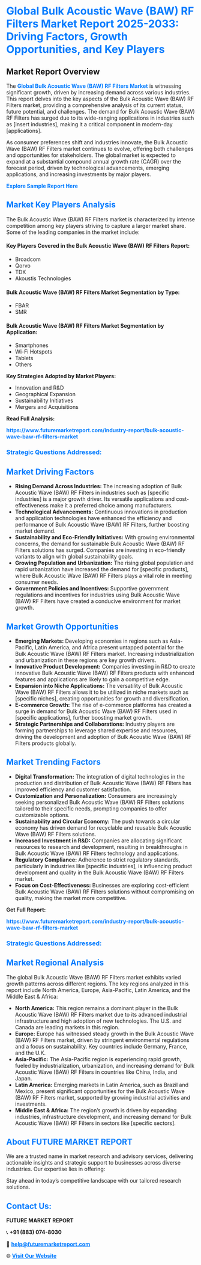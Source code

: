 <h1 style="color: #007BFF;">Global Bulk Acoustic Wave (BAW) RF Filters Market Report 2025-2033: Driving Factors, Growth Opportunities, and Key Players</h1>

<section id="overview">
<h2>Market Report Overview</h2>
<p>The <a href="https://www.futuremarketreport.com/industry-report/bulk-acoustic-wave-baw-rf-filters-market" style="color: #007BFF; text-decoration: none;"><strong>Global Bulk Acoustic Wave (BAW) RF Filters Market</strong></a> is witnessing significant growth, driven by increasing demand across various industries. This report delves into the key aspects of the Bulk Acoustic Wave (BAW) RF Filters market, providing a comprehensive analysis of its current status, future potential, and challenges. The demand for Bulk Acoustic Wave (BAW) RF Filters has surged due to its wide-ranging applications in industries such as [insert industries], making it a critical component in modern-day [applications].</p>
<p>As consumer preferences shift and industries innovate, the Bulk Acoustic Wave (BAW) RF Filters market continues to evolve, offering both challenges and opportunities for stakeholders. The global market is expected to expand at a substantial compound annual growth rate (CAGR) over the forecast period, driven by technological advancements, emerging applications, and increasing investments by major players.</p>
</section>

<section id="overview">
<p><a href="https://www.futuremarketreport.com/request-sample/reportId=47356" style="color: #007BFF; text-decoration: none;"><strong>Explore Sample Report Here</strong></a></p>
</section>

<section id="key-players">
<h2 style="color: #007BFF;">Market Key Players Analysis</h2>
<p>The Bulk Acoustic Wave (BAW) RF Filters market is characterized by intense competition among key players striving to capture a larger market share. Some of the leading companies in the market include:</p>
<h4>Key Players Covered in the Bulk Acoustic Wave (BAW) RF Filters Report:</h4>
<ul><li>Broadcom</li><li>Qorvo</li><li>TDK</li><li>Akoustis Technologies</li></ul>
<h4>Bulk Acoustic Wave (BAW) RF Filters Market Segmentation by Type:</h4>
<ul><li>FBAR</li><li>SMR</li></ul>

<h4>Bulk Acoustic Wave (BAW) RF Filters Market Segmentation by Application:</h4>
<ul><li>Smartphones</li><li>Wi-Fi Hotspots</li><li>Tablets</li><li>Others</li></ul>
<p><strong>Key Strategies Adopted by Market Players:</strong></p>
<ul>
<li>Innovation and R&D</li>
<li>Geographical Expansion</li>
<li>Sustainability Initiatives</li>
<li>Mergers and Acquisitions</li>
</ul>
</section>

<section>
<p><strong>Read Full Analysis: </strong></p><a href="https://www.futuremarketreport.com/industry-report/bulk-acoustic-wave-baw-rf-filters-market" style="color: #007BFF; text-decoration: none;"><strong>https://www.futuremarketreport.com/industry-report/bulk-acoustic-wave-baw-rf-filters-market</strong></a>
<h3 style="color: #007BFF;">Strategic Questions Addressed:</h3>
</section>

<section id="driving-factors">
<h2 style="color: #007BFF;">Market Driving Factors</h2>
<ul>
<li><strong>Rising Demand Across Industries:</strong> The increasing adoption of Bulk Acoustic Wave (BAW) RF Filters in industries such as [specific industries] is a major growth driver. Its versatile applications and cost-effectiveness make it a preferred choice among manufacturers.</li>
<li><strong>Technological Advancements:</strong> Continuous innovations in production and application technologies have enhanced the efficiency and performance of Bulk Acoustic Wave (BAW) RF Filters, further boosting market demand.</li>
<li><strong>Sustainability and Eco-Friendly Initiatives:</strong> With growing environmental concerns, the demand for sustainable Bulk Acoustic Wave (BAW) RF Filters solutions has surged. Companies are investing in eco-friendly variants to align with global sustainability goals.</li>
<li><strong>Growing Population and Urbanization:</strong> The rising global population and rapid urbanization have increased the demand for [specific products], where Bulk Acoustic Wave (BAW) RF Filters plays a vital role in meeting consumer needs.</li>
<li><strong>Government Policies and Incentives:</strong> Supportive government regulations and incentives for industries using Bulk Acoustic Wave (BAW) RF Filters have created a conducive environment for market growth.</li>
</ul>
</section>

<section id="growth-opportunities">
<h2 style="color: #007BFF;">Market Growth Opportunities</h2>
<ul>
<li><strong>Emerging Markets:</strong> Developing economies in regions such as Asia-Pacific, Latin America, and Africa present untapped potential for the Bulk Acoustic Wave (BAW) RF Filters market. Increasing industrialization and urbanization in these regions are key growth drivers.</li>
<li><strong>Innovative Product Development:</strong> Companies investing in R&D to create innovative Bulk Acoustic Wave (BAW) RF Filters products with enhanced features and applications are likely to gain a competitive edge.</li>
<li><strong>Expansion into Niche Applications:</strong> The versatility of Bulk Acoustic Wave (BAW) RF Filters allows it to be utilized in niche markets such as [specific niches], creating opportunities for growth and diversification.</li>
<li><strong>E-commerce Growth:</strong> The rise of e-commerce platforms has created a surge in demand for Bulk Acoustic Wave (BAW) RF Filters used in [specific applications], further boosting market growth.</li>
<li><strong>Strategic Partnerships and Collaborations:</strong> Industry players are forming partnerships to leverage shared expertise and resources, driving the development and adoption of Bulk Acoustic Wave (BAW) RF Filters products globally.</li>
</ul>
</section>

<section id="trending-factors">
<h2 style="color: #007BFF;">Market Trending Factors</h2>
<ul>
<li><strong>Digital Transformation:</strong> The integration of digital technologies in the production and distribution of Bulk Acoustic Wave (BAW) RF Filters has improved efficiency and customer satisfaction.</li>
<li><strong>Customization and Personalization:</strong> Consumers are increasingly seeking personalized Bulk Acoustic Wave (BAW) RF Filters solutions tailored to their specific needs, prompting companies to offer customizable options.</li>
<li><strong>Sustainability and Circular Economy:</strong> The push towards a circular economy has driven demand for recyclable and reusable Bulk Acoustic Wave (BAW) RF Filters solutions.</li>
<li><strong>Increased Investment in R&D:</strong> Companies are allocating significant resources to research and development, resulting in breakthroughs in Bulk Acoustic Wave (BAW) RF Filters technology and applications.</li>
<li><strong>Regulatory Compliance:</strong> Adherence to strict regulatory standards, particularly in industries like [specific industries], is influencing product development and quality in the Bulk Acoustic Wave (BAW) RF Filters market.</li>
<li><strong>Focus on Cost-Effectiveness:</strong> Businesses are exploring cost-efficient Bulk Acoustic Wave (BAW) RF Filters solutions without compromising on quality, making the market more competitive.</li>
</ul>
</section>

<section>
<p><strong>Get Full Report: </strong></p><a href="https://www.futuremarketreport.com/industry-report/bulk-acoustic-wave-baw-rf-filters-market" style="color: #007BFF; text-decoration: none;"><strong>https://www.futuremarketreport.com/industry-report/bulk-acoustic-wave-baw-rf-filters-market</strong></a>
<h3 style="color: #007BFF;">Strategic Questions Addressed:</h3>
</section>


<section id="regional-analysis">
<h2 style="color: #007BFF;">Market Regional Analysis</h2>
<p>The global Bulk Acoustic Wave (BAW) RF Filters market exhibits varied growth patterns across different regions. The key regions analyzed in this report include North America, Europe, Asia-Pacific, Latin America, and the Middle East & Africa:</p>
<ul>
<li><strong>North America:</strong> This region remains a dominant player in the Bulk Acoustic Wave (BAW) RF Filters market due to its advanced industrial infrastructure and high adoption of new technologies. The U.S. and Canada are leading markets in this region.</li>
<li><strong>Europe:</strong> Europe has witnessed steady growth in the Bulk Acoustic Wave (BAW) RF Filters market, driven by stringent environmental regulations and a focus on sustainability. Key countries include Germany, France, and the U.K.</li>
<li><strong>Asia-Pacific:</strong> The Asia-Pacific region is experiencing rapid growth, fueled by industrialization, urbanization, and increasing demand for Bulk Acoustic Wave (BAW) RF Filters in countries like China, India, and Japan.</li>
<li><strong>Latin America:</strong> Emerging markets in Latin America, such as Brazil and Mexico, present significant opportunities for the Bulk Acoustic Wave (BAW) RF Filters market, supported by growing industrial activities and investments.</li>
<li><strong>Middle East & Africa:</strong> The region’s growth is driven by expanding industries, infrastructure development, and increasing demand for Bulk Acoustic Wave (BAW) RF Filters in sectors like [specific sectors].</li>
</ul>
</section>

<footer>
<h2 style="color: #007BFF;">About FUTURE MARKET REPORT</h2>
<p>We are a trusted name in market research and advisory services, delivering actionable insights and strategic support to businesses across diverse industries. Our expertise lies in offering:</p>

<p>Stay ahead in today’s competitive landscape with our tailored research solutions.</p>

<h2 style="color: #007BFF;">Contact Us:</h2>
<p><strong>FUTURE MARKET REPORT</strong></p>
<p>📞 <strong>+91 (883) 074-8030</strong></p>
<p>📧 <strong><a href="mailto:help@futuremarketreport.com" style="color: #007BFF;">help@futuremarketreport.com</a></strong></p>
<p>🌐 <strong><a href="https://www.futuremarketreport.com/" style="color: #007BFF;">Visit Our Website</a></strong></p>
</footer>